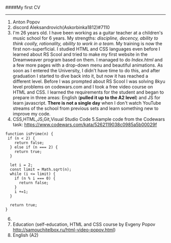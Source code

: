 ####My first CV
__________________
1. Anton Popov
2. discord Aleksandrovich(Askorbinka1812)#7110
3. I'm 26 years old. I have been working as a guitar teacher at a children's music school for 6 years. My strengths: *discipline, decency, ability to think coolly, rationality, ability to work in a team.* My training is now the first non-superficial. I studied HTML and CSS languages even before I learned about RS Scool and tried to make my first website in the Dreamweaver program based on them. I managed to do *Index.html* and a few more pages with a drop-down menu and beautiful animations. As soon as I entered the University, I didn't have time to do this, and after graduation I started to dive back into it, but now it has reached a different level. Before I was prompted about RS Scool I was solving 8kyu level problems on codewars.com and I took a free video course on HTML and CSS. I learned the requirements for the student and began to prepare in three areas: English (**pulled it up to the A2 level**) and JS for learn javascript. **There is not a single day** when I don't watch YouTube streams of the school from previous sets and learn something new to improve my code.
4. CSS,HTML,JS,Git,Visual Studio Code
5.Sample code from the Codewars task:
https://www.codewars.com/kata/5262119038c0985a5b00029f 
```
function isPrime(n) {
 if (n < 2) {
    return false;
  } else if (n === 2) {
    return true;
  }

  let i = 2;
  const limit = Math.sqrt(n);
  while (i <= limit) {
    if (n % i === 0) {
      return false;
    }
    i +=1;
  }
  
  return true;
}
```
6. 
7. Education (self-education, HTML and CSS course by Evgeny Popov 
http://samouchitelbox.ru/html-video-popov.html)
8. English (A2)
